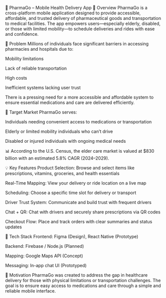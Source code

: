 💊 PharmaGo – Mobile Health Delivery App
📱 Overview
PharmaGo is a cross-platform mobile application designed to provide accessible, affordable, and trusted delivery of pharmaceutical goods and transportation to medical facilities. The app empowers users—especially elderly, disabled, or those with limited mobility—to schedule deliveries and rides with ease and confidence.

🚨 Problem
Millions of individuals face significant barriers in accessing pharmacies and hospitals due to:

Mobility limitations

Lack of reliable transportation

High costs

Inefficient systems lacking user trust

There is a pressing need for a more accessible and affordable system to ensure essential medications and care are delivered efficiently.

🎯 Target Market
PharmaGo serves:

Individuals needing convenient access to medications or transportation

Elderly or limited mobility individuals who can’t drive

Disabled or injured individuals with ongoing medical needs

📊 According to the U.S. Census, the elder care market is valued at $830 billion with an estimated 5.8% CAGR (2024–2029).

💡 Key Features
Product Selection: Browse and select items like prescriptions, vitamins, groceries, and health essentials

Real-Time Mapping: View your delivery or ride location on a live map

Scheduling: Choose a specific time slot for delivery or transport

Driver Trust System: Communicate and build trust with frequent drivers

Chat + QR: Chat with drivers and securely share prescriptions via QR codes

Checkout Flow: Place and track orders with clear summaries and status updates


🚀 Tech Stack
Frontend: Figma (Design), React Native (Prototype)

Backend: Firebase / Node.js (Planned)

Mapping: Google Maps API (Concept)

Messaging: In-app chat UI (Prototyped)

🧠 Motivation
PharmaGo was created to address the gap in healthcare delivery for those with physical limitations or transportation challenges. The goal is to ensure easy access to medications and care through a simple and reliable mobile interface.